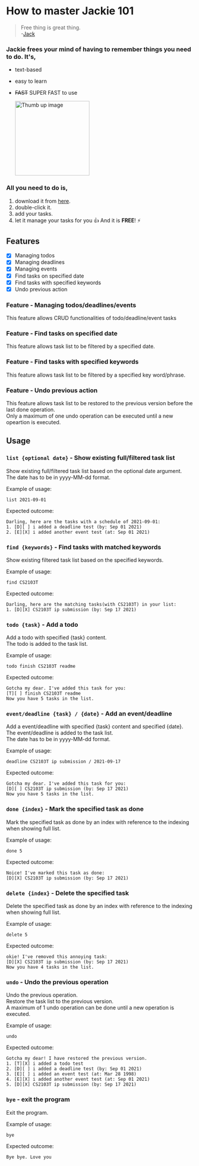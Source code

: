 # How to master Jackie 101

> Free thing is great thing. \
> -[Jack](https://github.com/jackgugz)

### Jackie frees your mind of having to remember things you need to do. It's,
- text-based
- easy to learn
- ~~FAST~~ SUPER FAST to use
  
  <img src="https://www.vippng.com/png/detail/7-77855_harold-thumbs-up-harold-thumbs-up-transparent.png" alt="Thumb up image" width="200"/>

### All you need to do is,

1. download it from [here](https://github.com/jackgugz/ip/releases/tag/A-Jar).
2. double-click it.
3. add your tasks.
4. let it manage your tasks for you 👍
   And it is **FREE**! ⚡
   

## Features 

- [X] Managing todos
- [X] Managing deadlines
- [X] Managing events
- [X] Find tasks on specified date
- [X] Find tasks with specified keywords
- [X] Undo previous action

### Feature - Managing todos/deadlines/events

This feature allows CRUD functionalities of todo/deadline/event tasks

### Feature - Find tasks on specified date

This feature allows task list to be filtered by a specified date.

### Feature - Find tasks with specified keywords

This feature allows task list to be filtered by a specified key word/phrase.

### Feature - Undo previous action

This feature allows task list to be restored to the previous version before the last done operation. \
Only a maximum of one undo operation can be executed until a new opeartion is executed. 

## Usage

### `list {optional date}` - Show existing full/filtered task list

Show existing full/filtered task list based on the optional date argument. \
The date has to be in yyyy-MM-dd format.

Example of usage:

`list 2021-09-01`

Expected outcome:

```
Darling, here are the tasks with a schedule of 2021-09-01:
1. [D][ ] i added a deadline test (by: Sep 01 2021) 
2. [E][X] i added another event test (at: Sep 01 2021) 
```



### `find {keywords}` - Find tasks with matched keywords

Show existing filtered task list based on the specified keywords.

Example of usage:

`find CS2103T`

Expected outcome:

```
Darling, here are the matching tasks(with CS2103T) in your list:
1. [D][X] CS2103T ip submission (by: Sep 17 2021) 
```


### `todo {task}` - Add a todo

Add a todo with specified {task} content. \
The todo is added to the task list.

Example of usage: 

`todo finish CS2103T readme`

Expected outcome:

```
Gotcha my dear. I've added this task for you: 
[T][ ] finish CS2103T readme
Now you have 5 tasks in the list.
```



### `event/deadline {task} / {date}` - Add an event/deadline

Add a event/deadline with specified {task} content and specified {date}. \
The event/deadline is added to the task list. \
The date has to be in yyyy-MM-dd format.

Example of usage:

`deadline CS2103T ip submission / 2021-09-17`

Expected outcome:

```
Gotcha my dear. I've added this task for you: 
[D][ ] CS2103T ip submission (by: Sep 17 2021)
Now you have 5 tasks in the list.
```



### `done {index}` - Mark the specified task as done

Mark the specified task as done by an index with reference to the indexing when showing full list. 

Example of usage:

`done 5`

Expected outcome:

```
Noice! I've marked this task as done: 
[D][X] CS2103T ip submission (by: Sep 17 2021)
```



### `delete {index}` - Delete the specified task

Delete the specified task as done by an index with reference to the indexing when showing full list.

Example of usage:

`delete 5`

Expected outcome:

```
okie! I've removed this annoying task: 
[D][X] CS2103T ip submission (by: Sep 17 2021)
Now you have 4 tasks in the list.
```



### `undo` - Undo the previous operation

Undo the previous operation. \
Restore the task list to the previous version. \
A maximum of 1 undo operation can be done until a new operation is executed.

Example of usage:

`undo`

Expected outcome:

```
Gotcha my dear! I have restored the previous version.
1. [T][X] i added a todo test
2. [D][ ] i added a deadline test (by: Sep 01 2021)
3. [E][ ] i added an event test (at: Mar 28 1998)
4. [E][X] i added another event test (at: Sep 01 2021)
5. [D][X] CS2103T ip submission (by: Sep 17 2021)
```



### `bye` - exit the program

Exit the program.

Example of usage:

`bye`

Expected outcome:

```
Bye bye. Love you
```
